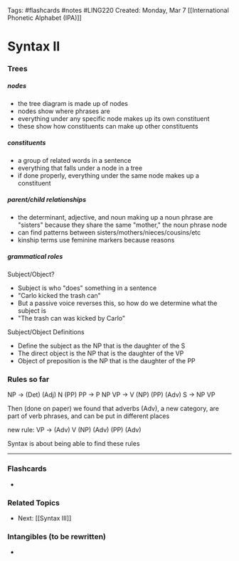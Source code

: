 Tags: #flashcards #notes #LING220
Created: Monday, Mar 7
[[International Phonetic Alphabet (IPA)]]

# Syntax II
### Trees
##### nodes 
- the tree diagram is made up of nodes
- nodes show where phrases are
- everything under any specific node makes up its own constituent
- these show how constituents can make up other constituents

##### constituents
- a group of related words in a sentence
- everything that falls under a node in a tree
- if done properly, everything under the same node makes up a constituent

##### parent/child relationships
- the determinant, adjective, and noun making up a noun phrase are "sisters" because they share the same "mother," the noun phrase node
- can find patterns between sisters/mothers/nieces/cousins/etc
- kinship terms use feminine markers because reasons

##### grammatical roles
Subject/Object?
- Subject is who "does" something in a sentence
- "Carlo kicked the trash can"
- But a passive voice reverses this, so how do we determine what the subject is
- "The trash can was kicked by Carlo"

Subject/Object Definitions
- Define the subject as the NP that is the daughter of the S
- The direct object is the NP that is the daughter of the VP
- Object of preposition is the NP that is the daughter of the PP


### Rules so far
NP -> (Det) (Adj) N (PP)
PP -> P NP
VP -> V (NP) (PP) (Adv)
S -> NP VP

Then (done on paper) we found that adverbs (Adv), a new category, are part of verb phrases, and can be put in different places

new rule:
VP -> (Adv) V (NP) (Adv) (PP) (Adv)

Syntax is about being able to find these rules




---
### Flashcards
- 


### Related Topics
- Next: [[Syntax III]]



### Intangibles (to be rewritten)
-
